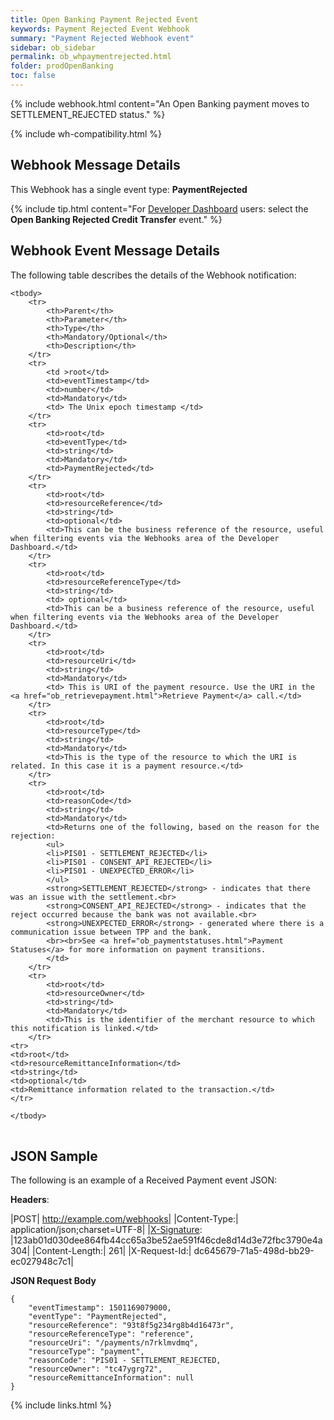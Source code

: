 ```yaml
---
title: Open Banking Payment Rejected Event
keywords: Payment Rejected Event Webhook
summary: "Payment Rejected Webhook event"
sidebar: ob_sidebar
permalink: ob_whpaymentrejected.html
folder: prodOpenBanking
toc: false
---
```


{% include webhook.html content="An Open Banking payment moves to SETTLEMENT_REJECTED status." %}

{% include wh-compatibility.html %}

## Webhook Message Details

This Webhook has a single event type: <b>PaymentRejected</b>

{% include tip.html content="For [Developer Dashboard](wh_config_ui.html#setting-up-a-webhook) users: select the **Open Banking Rejected Credit Transfer** event." %}


## Webhook Event Message Details

<p>
	The following table describes the details of the Webhook notification:</p>
<table cellspacing="0">

	<tbody>
		<tr>
			<th>Parent</th>
			<th>Parameter</th>
			<th>Type</th>
			<th>Mandatory/Optional</th>
			<th>Description</th>
		</tr>
		<tr>
			<td >root</td>
			<td>eventTimestamp</td>
			<td>number</td>
			<td>Mandatory</td>
			<td> The Unix epoch timestamp </td>
		</tr>
		<tr>
			<td>root</td>
			<td>eventType</td>
			<td>string</td>
			<td>Mandatory</td>
			<td>PaymentRejected</td>
		</tr>		
		<tr>
			<td>root</td>
			<td>resourceReference</td>
			<td>string</td>
			<td>optional</td>
			<td>This can be the business reference of the resource, useful when filtering events via the Webhooks area of the Developer Dashboard.</td>
		</tr>
		<tr>
			<td>root</td>
			<td>resourceReferenceType</td>
			<td>string</td>
			<td> optional</td>
			<td>This can be a business reference of the resource, useful when filtering events via the Webhooks area of the Developer Dashboard.</td>
		</tr>
		<tr>
			<td>root</td>
			<td>resourceUri</td>
			<td>string</td>
			<td>Mandatory</td>
			<td> This is URI of the payment resource. Use the URI in the <a href="ob_retrievepayment.html">Retrieve Payment</a> call.</td>
		</tr>
		<tr>
			<td>root</td>
			<td>resourceType</td>
			<td>string</td>
			<td>Mandatory</td>
			<td>This is the type of the resource to which the URI is related. In this case it is a payment resource.</td>
		</tr>
        <tr>
			<td>root</td>
			<td>reasonCode</td>
			<td>string</td>
			<td>Mandatory</td>
			<td>Returns one of the following, based on the reason for the rejection:
			<ul>
			<li>PIS01 - SETTLEMENT_REJECTED</li>
			<li>PIS01 - CONSENT_API_REJECTED</li>
			<li>PIS01 - UNEXPECTED_ERROR</li>
			</ul>
			<strong>SETTLEMENT_REJECTED</strong> - indicates that there was an issue with the settlement.<br>
			<strong>CONSENT_API_REJECTED</strong> - indicates that the reject occurred because the bank was not available.<br>
			<strong>UNEXPECTED_ERROR</strong> - generated where there is a communication issue between TPP and the bank.
			<br><br>See <a href="ob_paymentstatuses.html">Payment Statuses</a> for more information on payment transitions.
			</td>
		</tr>
        <tr>
			<td>root</td>
			<td>resourceOwner</td>
			<td>string</td>
			<td>Mandatory</td>
			<td>This is the identifier of the merchant resource to which this notification is linked.</td>
		</tr>
    <tr>
    <td>root</td>
    <td>resourceRemittanceInformation</td>
    <td>string</td>
    <td>optional</td>
    <td>Remittance information related to the transaction.</td>
    </tr>    

	</tbody>
</table>

## JSON Sample

The following is an example of a Received Payment event JSON:

<b>Headers</b>:


|POST| http://example.com/webhooks|
|Content-Type:| application/json;charset=UTF-8|
|[X-Signature](wh_receivingep.html#x-signature): |123ab01d030dee864fb44cc65a3be52ae591f46cde8d14d3e72fbc3790e4a304|
|Content-Length:| 261|
|X-Request-Id:| dc645679-71a5-498d-bb29-ec027948c7c1|

<b>JSON Request Body</b>
<pre>
<code class="json">{
    "eventTimestamp": 1501169079000,
    "eventType": "PaymentRejected",    
    "resourceReference": "93t8f5g234rg8b4d16473r",
    "resourceReferenceType": "reference",    
    "resourceUri": "/payments/n7rklmvdmq",
    "resourceType": "payment",
    "reasonCode": "PIS01 - SETTLEMENT_REJECTED,
    "resourceOwner": "tc47ygrg72",
    "resourceRemittanceInformation": null   
}</code>
</pre>



{% include links.html %}
